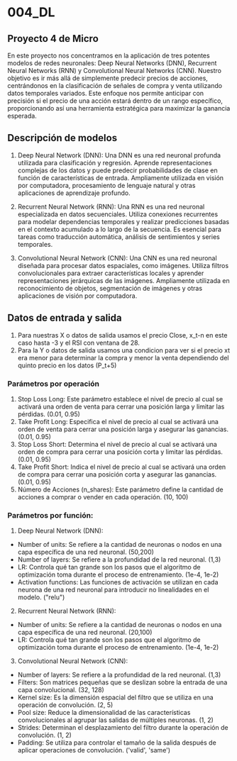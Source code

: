 # 004_DL

## Proyecto 4 de Micro


En este proyecto nos concentramos en la aplicación de tres potentes modelos de redes neuronales: Deep Neural Networks (DNN), Recurrent Neural Networks (RNN) y Convolutional Neural Networks (CNN). Nuestro objetivo es ir más allá de simplemente predecir precios de acciones, centrándonos en la clasificación de señales de compra y venta utilizando datos temporales variados. Este enfoque nos permite anticipar con precisión si el precio de una acción estará dentro de un rango específico, proporcionando así una herramienta estratégica para maximizar la ganancia esperada.

## Descripción de modelos


1. Deep Neural Network (DNN): Una DNN es una red neuronal profunda utilizada para clasificación y regresión. Aprende representaciones complejas de los datos y puede predecir probabilidades de clase en función de características de entrada. Ampliamente utilizada en visión por computadora, procesamiento de lenguaje natural y otras aplicaciones de aprendizaje profundo.


2. Recurrent Neural Network (RNN): Una RNN es una red neuronal especializada en datos secuenciales. Utiliza conexiones recurrentes para modelar dependencias temporales y realizar predicciones basadas en el contexto acumulado a lo largo de la secuencia. Es esencial para tareas como traducción automática, análisis de sentimientos y series temporales.


3. Convolutional Neural Network (CNN): Una CNN es una red neuronal diseñada para procesar datos espaciales, como imágenes. Utiliza filtros convolucionales para extraer características locales y aprender representaciones jerárquicas de las imágenes. Ampliamente utilizada en reconocimiento de objetos, segmentación de imágenes y otras aplicaciones de visión por computadora.


## Datos de entrada y salida


1. Para nuestras X o datos de salida usamos el precio Close, x_t-n en este caso hasta -3 y el RSI con ventana de 28.
2. Para la Y o datos de salida usamos una condicion para ver si el precio xt era menor para determinar la compra y menor la venta dependiendo del quinto precio en los datos (P_t+5)

### Parámetros por operación

1. Stop Loss Long: Este parámetro establece el nivel de precio al cual se activará una orden de venta para cerrar una posición larga y limitar las pérdidas. (0.01, 0.95)
2. Take Profit Long: Especifica el nivel de precio al cual se activará una orden de venta para cerrar una posición larga y asegurar las ganancias. (0.01, 0.95)
3. Stop Loss Short: Determina el nivel de precio al cual se activará una orden de compra para cerrar una posición corta y limitar las pérdidas. (0.01, 0.95)
4. Take Profit Short: Indica el nivel de precio al cual se activará una orden de compra para cerrar una posición corta y asegurar las ganancias. (0.01, 0.95)
5. Número de Acciones (n_shares): Este parámetro define la cantidad de acciones a comprar o vender en cada operación. (10, 100)

### Parámetros por función:

1. Deep Neural Network (DNN): 
* Number of units: Se refiere a la cantidad de neuronas o nodos en una capa específica de una red neuronal. (50,200)
* Number of layers: Se refiere a la profundidad de la red neuronal. (1,3)
* LR: Controla qué tan grande son los pasos que el algoritmo de optimización toma durante el proceso de entrenamiento. (1e-4, 1e-2)
* Activation functions: Las funciones de activación se utilizan en cada neurona de una red neuronal para introducir no linealidades en el modelo. ("relu")

2. Recurrent Neural Network (RNN): 
* Number of units: Se refiere a la cantidad de neuronas o nodos en una capa específica de una red neuronal. (20,100)
* LR: Controla qué tan grande son los pasos que el algoritmo de optimización toma durante el proceso de entrenamiento. (1e-4, 1e-2)

3. Convolutional Neural Network (CNN):
* Number of layers: Se refiere a la profundidad de la red neuronal. (1,3)
* Filters: Son matrices pequeñas que se deslizan sobre la entrada de una capa convolucional. (32, 128)
* Kernel size: Es la dimensión espacial del filtro que se utiliza en una operación de convolución. (2, 5)
* Pool size: Reduce la dimensionalidad de las características convolucionales al agrupar las salidas de múltiples neuronas. (1, 2)
* Strides: Determinan el desplazamiento del filtro durante la operación de convolución. (1, 2)
* Padding: Se utiliza para controlar el tamaño de la salida después de aplicar operaciones de convolución. ('valid', 'same')








